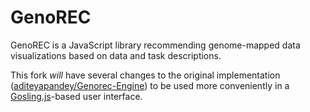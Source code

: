 # GenoREC
GenoREC is a JavaScript library recommending genome-mapped data visualizations based on data and task descriptions.

This fork _will_ have several changes to the original implementation ([aditeyapandey/Genorec-Engine](https://github.com/aditeyapandey/Genorec-Engine)) to be used more conveniently in a [Gosling.js](https://github.com/gosling-lang/gosling.js)-based user interface.

<!-- 

## NPM 

https://www.npmjs.com/package/genorec-engine

## Prerequisites

Install Node version v 12 or higher.

## Installation

> npm install genorec-engine

If you have a package.json file created in your project, you can also save the library to your package.json file.

> npm install --save genorec-engine

## How to use the library

1. Import the library in your script file

> var genorec = require("genorec-engine")

2. To execute the code and get recommendation spec, you will need to the getRecommendation method and pass it an 'input spec' file.

> var recommendationSpec = genorec.getRecommendation(inputSpec)

## Input Spec

Currently, genorec-engine is designed to work with genorec web application. We recommend you check out the web application for genorec-engine.

https://github.com/aditeyapandey/Genorec-Client

To use genorec-engine independently, you can ues a sample input spec file. 

```javascript

{
    "sequences": [
        {   
        "sequenceId":"sequence_0",
        "sequenceName":"XYZ", 
        "interFeatureTasks":{"compare":[],"correlate":[]},
            "features":
            [
                { 
                    "featureId":"feature_0",
                    "featureGranularity":"segment",
                    "featureDensity":"sparse",
                    "featureLabel": "Random",
                    "featureInterconnection": true,
                    "denseInterconnection": false,
                    "intraFeatureTasks":[],
                    "interactivity":false,
                    "attr":
                    [
                        {
                            "attrId":"attribute_0",
                            "dataType":"categorical",
                            "intraAttrTask":["identify"]
                        },
                        {
                            "attrId":"attribute_1",
                            "dataType":"quantitative",
                            "intraAttrTask":["identify","compare"]
                        },
                        {
                            "attrId":"attribute_2",
                            "dataType":"quantitative",
                            "intraAttrTask":["identify","compare"]
                        }
                    ]
                }
            ]
    }],
    "intraSequenceTask": {"connectedNodes":[],"sequenceConservation":[],"edgeValues":[]},
    "denseConnection": false,
    "sparseConnection": false}
```
## Output Spec

The output recommendation spec of genore-engine contains information about the recommended visualization. 

```javascript
{
  "recommendation_0": {
    "recommendationStage": 5,
    "arrangement": "circularStacked",
    "predictionScore": 0.6666666666666667,
    "visDetails": {
      "Sequence_0": {
        "recommendationStage": 4,
        "trackAlignment": "stacked",
        "visDetails": {
          "TrackGroup_0": {
            "recommendationStage": 3,
            "layout": "circular",
            "predictionScore": 0.16666666666666663,
            "visDetails": {
              "Track_0": {
                "recommendationStage": 2,
                "groupingTechnique": "combined",
                "visDetails": {
                  "Attribute_0": {
                    "recommendationStage": 1,
                    "encoding": "intervalBarchartCN",
                    "predictionScore": 0.6
                  },
                  "Attribute_1": {
                    "recommendationStage": 1,
                    "encoding": "intervalBarchart",
                    "predictionScore": 0.8
                  }
                }
              },
              "Track_1": {
                "recommendationStage": 2,
                "groupingTechnique": "none",
                "visDetails": {
                  "Attribute_0": {
                    "recommendationStage": 1,
                    "encoding": "intervalBarchart",
                    "predictionScore": 0.8
                  }
                }
              }
            },
            "interconnection": true,
            "granularity": "segment",
            "availability": "sparse"
          }
        }
      }
    },
    "sequenceInterconnection": false,
    "connectionType": "sparse"
  },
  "tasks": ["explore"]
}

```
-->
